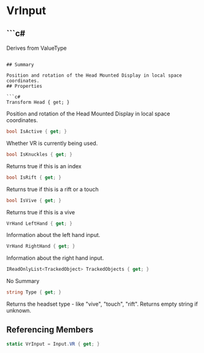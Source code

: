 # VrInput

## ```c#
Derives from ValueType
```

## Summary

Position and rotation of the Head Mounted Display in local space coordinates.
## Properties

```c#
Transform Head { get; } 
```
Position and rotation of the Head Mounted Display in local space coordinates.
```c#
bool IsActive { get; } 
```
Whether VR is currently being used.
```c#
bool IsKnuckles { get; } 
```
Returns true if this is an index
```c#
bool IsRift { get; } 
```
Returns true if this is a rift or a touch
```c#
bool IsVive { get; } 
```
Returns true if this is a vive
```c#
VrHand LeftHand { get; } 
```
Information about the left hand input.
```c#
VrHand RightHand { get; } 
```
Information about the right hand input.
```c#
IReadOnlyList<TrackedObject> TrackedObjects { get; } 
```
No Summary
```c#
string Type { get; } 
```
Returns the headset type - like "vive", "touch", "rift". Returns empty string if unknown.
## Referencing Members

```c#
static VrInput = Input.VR { get; } 
```
